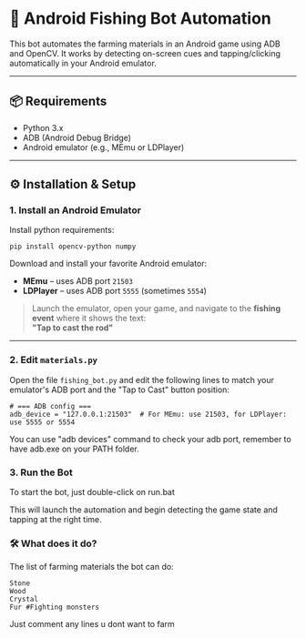 # 🎣 Android Fishing Bot Automation

This bot automates the farming materials in an Android game using ADB and OpenCV. It works by detecting on-screen cues and tapping/clicking automatically in your Android emulator.

---

## 📦 Requirements

- Python 3.x
- ADB (Android Debug Bridge)
- Android emulator (e.g., MEmu or LDPlayer)

---

## ⚙️ Installation & Setup

### 1. Install an Android Emulator

Install python requirements:
```
pip install opencv-python numpy
```

Download and install your favorite Android emulator:

- **MEmu** – uses ADB port `21503`
- **LDPlayer** – uses ADB port `5555` (sometimes `5554`)

> Launch the emulator, open your game, and navigate to the **fishing event** where it shows the text:  
> **"Tap to cast the rod"**

---

### 2. Edit `materials.py`

Open the file `fishing_bot.py` and edit the following lines to match your emulator's ADB port and the "Tap to Cast" button position:

```
# === ADB config ===
adb_device = "127.0.0.1:21503"  # For MEmu: use 21503, for LDPlayer: use 5555 or 5554
```

You can use "adb devices" command to check your adb port, remember to have adb.exe on your PATH folder.
###  3. Run the Bot

To start the bot, just double-click on run.bat

This will launch the automation and begin detecting the game state and tapping at the right time.

### 🛠️ What does it do?

The list of farming materials the bot can do:
```
Stone
Wood
Crystal
Fur #Fighting monsters
```

Just comment any lines u dont want to farm
